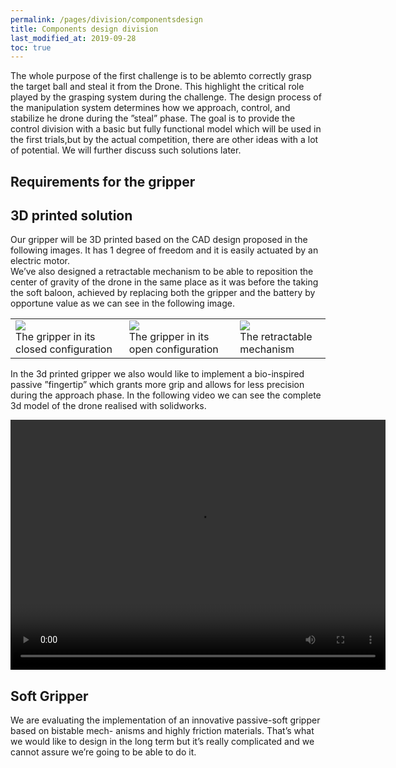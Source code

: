 ```yaml
---
permalink: /pages/division/componentsdesign
title: Components design division
last_modified_at: 2019-09-28
toc: true
---
```


The whole purpose of the first challenge is to be ablemto correctly grasp the target ball and steal it from the Drone.  This highlight the critical role played by the grasping system during the challenge. The design process of the manipulation system determines how we approach, control, and stabilize he drone during the ”steal” phase.  The goal is to provide the control division with a basic but fully functional model which will be used in the first trials,but by the actual competition, there are other ideas with a lot of potential.  We will further discuss such solutions later.

## Requirements for the gripper

## 3D printed solution

Our gripper will be 3D printed based on the CAD design proposed in the following images.  It has
1 degree of freedom and it is easily actuated by an electric motor.
<br>
We’ve also designed a retractable mechanism to be able to reposition the center of gravity of
the drone in the same place as it was before the taking the soft baloon, achieved by replacing both
the gripper and the battery by opportune value as we can see in the following image.

<table>
<tr>
<td>
	<img src="{{ '/images/division/componentsdesign/gr1.png' | relative_url }}">
	<figcaption>
	The gripper in its closed configuration
	</figcaption>	
</td>
<td>
	<img src="{{ '/images/division/componentsdesign/grapA.png' | relative_url }}">
	<figcaption>
	The gripper in its open configuration
	</figcaption>	
</td>
<td>
	<img src="{{ '/images/division/componentsdesign/retrac.png' | relative_url }}">
	<figcaption>
	The retractable mechanism 
	<br>
	</figcaption>	
</td>
</tr>
</table>

In the 3d printed gripper we also would like to implement a bio-inspired passive ”fingertip” which grants more grip and allows for less precision during the approach phase.
In the following video we can see the complete 3d model of the drone realised with solidworks.

<video width="600" height="400" controls>
    <source src="{{ '/images/division/componentsdesign/model.mp4' | relative_url }}" type="video/mp4">
</video>

## Soft Gripper

We are evaluating the implementation of an innovative passive-soft gripper based on bistable mech-
anisms and highly friction materials. That’s what we would like to design in the long term but it’s really complicated and we cannot assure we’re going to be able to do it.



